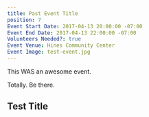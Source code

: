 ```yaml
---
title: Past Event Title
position: 7
Event Start Date: 2017-04-13 20:00:00 -07:00
Event End Date: 2017-04-13 22:00:00 -07:00
Volunteers Needed?: true
Event Venue: Hines Community Center
Event Image: test-event.jpg
---
```


This WAS an awesome event.

Totally. Be there.

## Test Title
